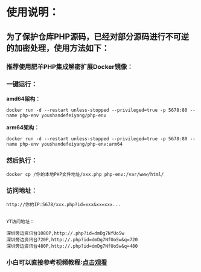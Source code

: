 # **使用说明：**
## **为了保护仓库PHP源码，已经对部分源码进行不可逆的加密处理，使用方法如下：**
### **推荐使用肥羊PHP集成解密扩展Docker镜像：**  
### **一键运行：**  
**amd64架构：**  
```
docker run -d --restart unless-stopped --privileged=true -p 5678:80 --name php-env youshandefeiyang/php-env
```  
**arm64架构：**  
```
docker run -d --restart unless-stopped --privileged=true -p 5678:80 --name php-env youshandefeiyang/php-env:arm64
```  
### **然后执行：**   
```
docker cp /你的本地PHP文件地址/xxx.php php-env:/var/www/html/
```   
### **访问地址：**
```
http://你的IP:5678/xxx.php?id=xxx&xx=xxx...


YT访问地址：

深圳旁边资讯台1080P,http://.php?id=dmDg7NfUoSw
深圳旁边资讯台720P,http://.php?id=dmDg7NfUoSw&q=720
深圳旁边资讯台480P,http://.php?id=dmDg7NfUoSw&q=480

```
### 小白可以直接参考视频教程∶[点击观看](https://v1.mk/php)
